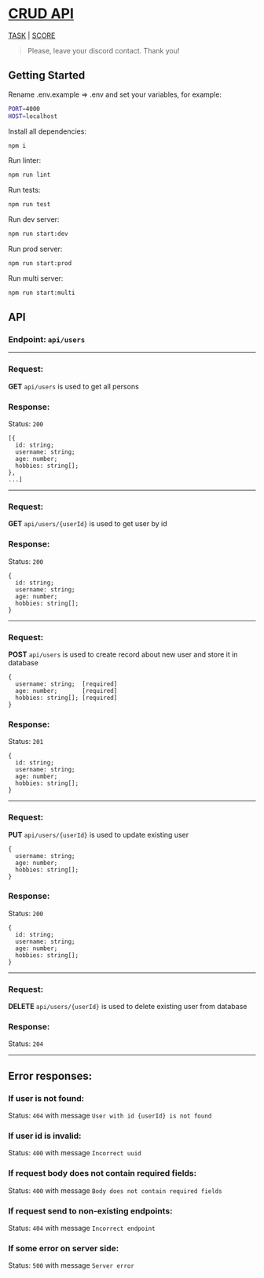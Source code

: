 # [CRUD API](https://github.com/mashuxa/crud-api/pull/1)
[TASK](https://github.com/AlreadyBored/nodejs-assignments/blob/main/assignments/crud-api/assignment.md) |
[SCORE](https://github.com/AlreadyBored/nodejs-assignments/blob/main/assignments/crud-api/score.md)

> Please, leave your discord contact. Thank you!

## Getting Started

Rename .env.example => .env and set your variables, for example:
```bash
PORT=4000
HOST=localhost
```

Install all dependencies:

```bash
npm i
```

Run linter:

```bash
npm run lint
```

Run tests:

```bash
npm run test
```

Run dev server:

```bash
npm run start:dev
```

Run prod server:

```bash
npm run start:prod
```

Run multi server:

```bash
npm run start:multi
```

## API 

### Endpoint: `api/users`

---

### Request:

**GET** `api/users` is used to get all persons

### Response:

Status: `200`
```
[{
  id: string;
  username: string;
  age: number;
  hobbies: string[];
},
...]
```

---

### Request:

**GET** `api/users/{userId}`  is used to get user by id

### Response:

Status: `200`
```
{
  id: string;
  username: string;
  age: number;
  hobbies: string[];
}
```

---

### Request:

**POST** `api/users` is used to create record about new user and store it in database
```
{
  username: string;  [required]
  age: number;       [required]
  hobbies: string[]; [required]
}
```

### Response:

Status: `201`
```
{
  id: string;
  username: string;
  age: number;
  hobbies: string[];
}
```

---

### Request:

**PUT** `api/users/{userId}` is used to update existing user
```
{
  username: string;
  age: number;
  hobbies: string[];
}
```

### Response:

Status: `200`
```
{
  id: string;
  username: string;
  age: number;
  hobbies: string[];
}
```

---

### Request:

**DELETE** `api/users/{userId}` is used to delete existing user from database

### Response:

Status: `204`

---

## Error responses:

### If user is not found:

Status: `404` with message `User with id {userId} is not found`

### If user id is invalid:

Status: `400` with message `Incorrect uuid`

### If request body does not contain required fields:

Status: `400` with message `Body does not contain required fields`

### If request send to non-existing endpoints:

Status: `404` with message `Incorrect endpoint`

### If some error on server side:

Status: `500` with message `Server error`